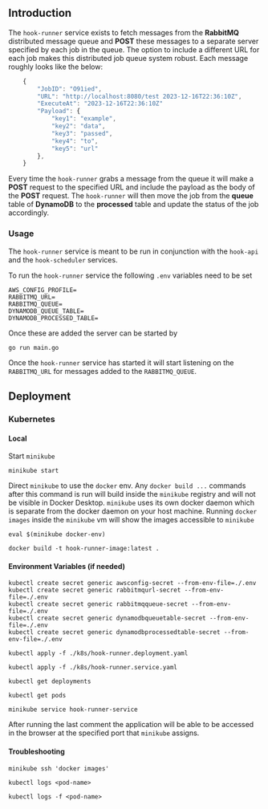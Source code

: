 ## Introduction

The `hook-runner` service exists to fetch messages from the **RabbitMQ** distributed message queue and **POST** these messages to a separate server specified by each job in the queue. The option to include a different URL for each job makes this distributed job queue system robust. Each message roughly looks like the below:

```javascript
    {
        "JobID": "O91ied",
        "URL": "http://localhost:8080/test 2023-12-16T22:36:10Z",
        "ExecuteAt": "2023-12-16T22:36:10Z"
        "Payload": {
            "key1": "example",
            "key2": "data",
            "key3": "passed",
            "key4": "to",
            "key5": "url"
        },
    }
```

Every time the `hook-runner` grabs a message from the queue it will make a **POST** request to the specified URL and include the payload as the body of the **POST** request. The `hook-runner` will then move the job from the **queue** table of **DynamoDB** to the **processed** table and update the status of the job accordingly.

### Usage

The `hook-runner` service is meant to be run in conjunction with the `hook-api` and the `hook-scheduler` services.

To run the `hook-runner` service the following `.env` variables need to be set

```
AWS_CONFIG_PROFILE=
RABBITMQ_URL=
RABBITMQ_QUEUE=
DYNAMODB_QUEUE_TABLE=
DYNAMODB_PROCESSED_TABLE=
```

Once these are added the server can be started by

```
go run main.go
```

Once the `hook-runner` service has started it will start listening on the `RABBITMQ_URL` for messages added to the `RABBITMQ_QUEUE`.

## Deployment

### Kubernetes

#### Local

Start `minikube`

```
minikube start
```

Direct `minikube` to use the `docker` env. Any `docker build ...` commands after this command is run will build inside the `minikube` registry and will not be visible in Docker Desktop. `minikube` uses its own docker daemon which is separate from the docker daemon on your host machine. Running `docker images` inside the `minikube` vm will show the images accessible to `minikube`

```
eval $(minikube docker-env)
```

```
docker build -t hook-runner-image:latest .
```

#### Environment Variables (if needed)

```
kubectl create secret generic awsconfig-secret --from-env-file=./.env
kubectl create secret generic rabbitmqurl-secret --from-env-file=./.env
kubectl create secret generic rabbitmqqueue-secret --from-env-file=./.env
kubectl create secret generic dynamodbqueuetable-secret --from-env-file=./.env
kubectl create secret generic dynamodbprocessedtable-secret --from-env-file=./.env
```

```
kubectl apply -f ./k8s/hook-runner.deployment.yaml
```

```
kubectl apply -f ./k8s/hook-runner.service.yaml
```

```
kubectl get deployments
```

```
kubectl get pods
```

```
minikube service hook-runner-service
```

After running the last comment the application will be able to be accessed in the browser at the specified port that `minikube` assigns.

#### Troubleshooting

```
minikube ssh 'docker images'
```

```
kubectl logs <pod-name>
```

```
kubectl logs -f <pod-name>
```
